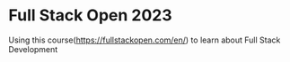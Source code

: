 # Full Stack Open 2023
Using this course(https://fullstackopen.com/en/) to learn about Full Stack Development 
